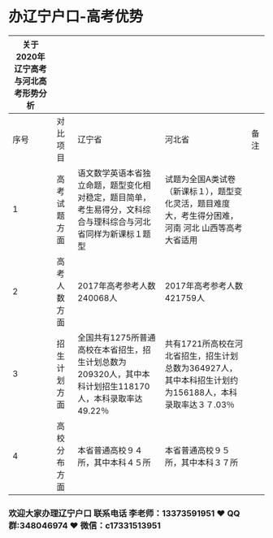 # 办辽宁户口-高考优势






| **关于2020年辽宁高考与河北高考形势分析** |              |                                                              |                                                              |      |
| ---------------------------------------- | ------------ | ------------------------------------------------------------ | ------------------------------------------------------------ | ---- |
| 序号                                     | 对比项目     | 辽宁省                                                       | 河北省                                                       | 备注 |
| 1                                        | 高考试题方面 | 语文数学英语本省独立命题，题型变化相对稳定，题目简单，考生易得分，文科综合与理科综合与河北省同样为新课标１题型 | 试题为全国A类试卷（新课标１），题型变化灵活，题目难度大，考生得分困难，河南 河北 山西等高考大省适用 |      |
| 2                                        | 高考人数方面 | 2017年高考参考人数240068人                                   | 2017年高考参考人数421759人                                   |      |
| 3                                        | 招生计划方面 | 全国共有1275所普通高校在本省招生，招生计划总数为209320人，其中本科计划招生118170人，本科录取率达49.22％ | 共有1721所高校在河北省招生，招生计划总数为364927人，其中本科招生计划约为156188人，本科录取率达３７.03％ |      |
| 4                                        | 高校分布方面 | 本省普通高校９４所，其中本科４５所                           | 本省普通高校９５所，其中本科３７所                           |      |

### 欢迎大家办理辽宁户口 联系电话 李老师：13373591951 ❤️ QQ群:348046974 ❤️ 微信：c17331513951 


